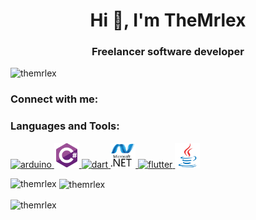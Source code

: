 <h1 align="center">Hi 👋, I'm TheMrlex</h1>
<h3 align="center">Freelancer software developer</h3>

<p align="left"> <img src="https://komarev.com/ghpvc/?username=themrlex&label=Profile%20views&color=00d5ff&style=flat" alt="themrlex" /> </p>

<h3 align="left">Connect with me:</h3>
<p align="left">
</p>

<h3 align="left">Languages and Tools:</h3>
<p align="left"> <a href="https://www.arduino.cc/" target="_blank" rel="noreferrer"> <img src="https://cdn.worldvectorlogo.com/logos/arduino-1.svg" alt="arduino" width="40" height="40"/> </a> <a href="https://www.w3schools.com/cs/" target="_blank" rel="noreferrer"> <img src="https://raw.githubusercontent.com/devicons/devicon/master/icons/csharp/csharp-original.svg" alt="csharp" width="40" height="40"/> </a> <a href="https://dart.dev" target="_blank" rel="noreferrer"> <img src="https://www.vectorlogo.zone/logos/dartlang/dartlang-icon.svg" alt="dart" width="40" height="40"/> </a> <a href="https://dotnet.microsoft.com/" target="_blank" rel="noreferrer"> <img src="https://raw.githubusercontent.com/devicons/devicon/master/icons/dot-net/dot-net-original-wordmark.svg" alt="dotnet" width="40" height="40"/> </a> <a href="https://flutter.dev" target="_blank" rel="noreferrer"> <img src="https://www.vectorlogo.zone/logos/flutterio/flutterio-icon.svg" alt="flutter" width="40" height="40"/> </a> <a href="https://www.java.com" target="_blank" rel="noreferrer"> <img src="https://raw.githubusercontent.com/devicons/devicon/master/icons/java/java-original.svg" alt="java" width="40" height="40"/> </a> </p>

<p><img align="left" src="https://github-readme-stats.vercel.app/api/top-langs?username=themrlex&show_icons=true&locale=en&layout=compact" alt="themrlex" /></p>

<p>&nbsp;<img align="center" src="https://github-readme-stats.vercel.app/api?username=themrlex&show_icons=true&theme=dark&locale=en" alt="themrlex" /></p>

<p><img align="center" src="https://github-readme-streak-stats.herokuapp.com/?user=themrlex&theme=dark" alt="themrlex" /></p>
